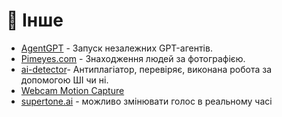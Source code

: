 # 👀 Інше

* [AgentGPT](https://agentgpt.reworkd.ai/) - Запуск незалежних GPT-агентів.
* [Pimeyes.com](https://pimeyes.com/en/premium) - Знаходження людей за фотографією.
* [ai-detector](https://www.scribbr.com/ai-detector/)- Антиплагіатор, перевіряє, виконана робота за допомогою ШІ чи ні.
* [Webcam Motion Capture](https://webcammotioncapture.info/beta.php) &#x20;
* [supertone.ai](https://product.supertone.ai/shift) - можливо змінювати голос в реальному часі
